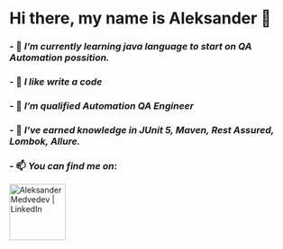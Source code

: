 # Hi there, my name is Aleksander 👋



### - 🔭 _I’m currently learning java language to start on QA Automation possition._
### - 👯 _I like write a code_
### - 🤔 _I’m qualified Automation QA Engineer_
### - 💬 _I've earned knowledge in JUnit 5, Maven, Rest Assured, Lombok, Allure._ 
### - 📫 _You can find me on_:
[<img align="left" alt="Aleksander Medvedev | LinkedIn" width="100px" src= https://github.com/AleksanderQA/AleksanderQA/assets/144763744/1a1efdaa-f855-4bff-80e1-7f5a8f8fb53f/>][linkedin]




































[Linkedin]: https://www.linkedin.com/in/aleksander-medvedev-a39715288/
